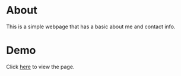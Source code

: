 # About

This is a simple webpage that has a basic about me and contact info.

# Demo

Click [here](https://zphoenixt.github.io/my-website/) to view the page.